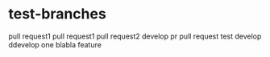 # test-branches
pull request1
pull request1
pull request2
develop pr
pull request
test develop
ddevelop one
blabla feature
